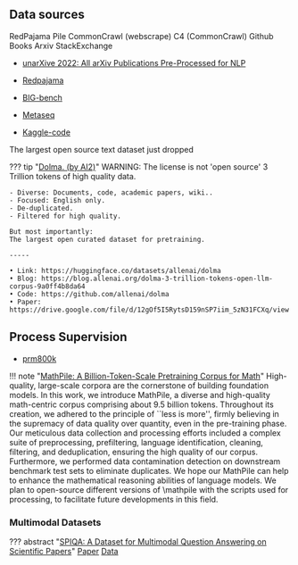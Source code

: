 
## Data sources


RedPajama
Pile
CommonCrawl (webscrape)
C4 (CommonCrawl)
Github
Books
Arxiv
StackExchange

- [unarXive 2022: All arXiv Publications Pre-Processed for NLP](https://arxiv.org/pdf/2303.14957.pdf)

- [Redpajama](https://www.together.xyz/blog/redpajama)
- [BIG-bench](https://github.com/google/BIG-bench/blob/main/docs/doc.md)
- [Metaseq](https://github.com/facebookresearch/metaseq/)
- [Kaggle-code](https://www.kaggle.com/datasets/kaggle/meta-kaggle-code)


The largest open source text dataset just dropped

??? tip "[Dolma. (by AI2)](https://huggingface.co/datasets/allenai/dolma)"
    WARNING: The license is not 'open source'
    3 Trillion tokens of high quality data.

    - Diverse: Documents, code, academic papers, wiki..
    - Focused: English only.
    - De-duplicated.
    - Filtered for high quality.

    But most importantly:
    The largest open curated dataset for pretraining.

    -----

    • Link: https://huggingface.co/datasets/allenai/dolma
    • Blog: https://blog.allenai.org/dolma-3-trillion-tokens-open-llm-corpus-9a0ff4b8da64
    • Code: https://github.com/allenai/dolma
    • Paper: https://drive.google.com/file/d/12gOf5I5RytsD159nSP7iim_5zN31FCXq/view


## Process Supervision
- [prm800k](https://github.com/openai/prm800k)



!!! note "[MathPile: A Billion-Token-Scale Pretraining Corpus for Math](https://huggingface.co/papers/2312.17120)"
    High-quality, large-scale corpora are the cornerstone of building foundation models. In this work, we introduce MathPile, a diverse and high-quality math-centric corpus comprising about 9.5 billion tokens. Throughout its creation, we adhered to the principle of ``less is more'', firmly believing in the supremacy of data quality over quantity, even in the pre-training phase. Our meticulous data collection and processing efforts included a complex suite of preprocessing, prefiltering, language identification, cleaning, filtering, and deduplication, ensuring the high quality of our corpus. Furthermore, we performed data contamination detection on downstream benchmark test sets to eliminate duplicates. We hope our MathPile can help to enhance the mathematical reasoning abilities of language models. We plan to open-source different versions of \mathpile with the scripts used for processing, to facilitate future developments in this field.

### Multimodal Datasets
??? abstract "[SPIQA: A Dataset for Multimodal Question Answering on Scientific Papers](https://github.com/google/spiqa)"
    [Paper](https://arxiv.org/abs/2407.09413v1)
    [Data](https://huggingface.co/datasets/google/spiqa)